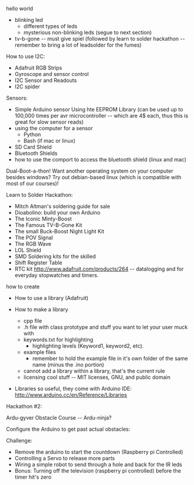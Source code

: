 hello world
* blinking led
  * different types of leds
  * mysterious non-blinking leds (segue to next section)
* tv-b-gone -- must give spiel (followed by learn to solder hackathon -- remember to bring a lot of leadsolder for the fumes)

How to use I2C:
* Adafruit RGB Strips
* Gyroscope and sensor control
* I2C Sensor and Readouts
* I2C spider

Sensors:
* Simple Arduino sensor Using hte EEPROM Library (can be used up to 100,000 times per avr microcontroller -- which are 4$ each, thus this is great for slow sensor reads)
* using the computer for a sensor
  * Python
  * Bash (if mac or linux)
* SD Card Shield
* Bluetooth Shields
 * how to use the comport to access the bluetooth shield (linux and mac) 


Dual-Boot-a-thon! Want another operating system on your computer besides windows? Try out debian-based linux (which is compatible with most of our courses)!



Learn to Solder Hackathon:

  * Mitch Altman's soldering guide for sale
  * Dioabolino: build your own Arduino
  * The Iconic Minty-Boost
  * The Famous TV-B-Gone Kit
  * The small Buck-Boost Night Light Kit
  * The POV Signal
  * The RGB Wave
  * LOL Shield
  * SMD Soldering kits for the skilled
  * Shift Register Table
  * RTC kit http://www.adafruit.com/products/264 -- datalogging and for everyday stopwatches and timers.

how to create 
* How to use a library (Adafruit)
* How to make a library
  * cpp file
  * .h file with class prototype and stuff you want to let your user muck with
  * keywords.txt for highlighting
    * highlighting levels (Keyword1, keyword2, etc).
  * example files
    * remember to hold the example file in it's own folder of the same name (minus the .ino portion)
  * cannot add a library within a library, that's the current rule
  * licensing cool stuff -- MIT licenses, GNU, and public domain

* Libraries so useful, they come with Arduino IDE: http://www.arduino.cc/en/Reference/Libraries



Hackathon #2:

Ardu-gyver Obstacle Course -- Ardu-ninja?

Configure the Arduino to get past actual obstacles:




Challenge:

* Remove the arduino to start the countdown (Raspberry pi Controlled)
* Controlling a Servo to release more parts
* Wiring a simple robot to send through a hole and back for the IR leds 
* Bonus: Turning off the television (raspberry pi controlled) before the timer hit's zero
